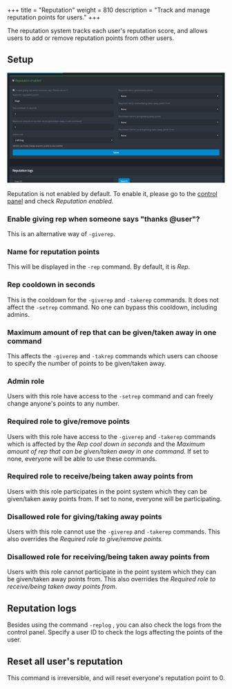 +++
title = "Reputation"
weight = 810
description = "Track and manage reputation points for users."
+++

The reputation system tracks each user's reputation score, and allows users to add or remove reputation points from
other users.

## Setup

![Overview of the Reputation System](overview_reputation.png)

Reputation is not enabled by default. To enable it, please go to the [control panel](https://yagpdb.xyz/manage) and
check _Reputation enabled._

### Enable giving rep when someone says "thanks @user"?

This is an alternative way of `-giverep`.

### Name for reputation points

This will be displayed in the `-rep` command. By default, it is _Rep_.

### Rep cooldown in seconds

This is the cooldown for the `-giverep` and `-takerep` commands. It does not affect the `-setrep` command. No one can
bypass this cooldown, including admins.

### &#x20;Maximum amount of rep that can be given/taken away in one command

This affects the `-giverep` and `-takrep` commands which users can choose to specify the number of points to be
given/taken away.

### Admin role

Users with this role have access to the `-setrep` command and can freely change anyone's points to any number.

### Required role to give/remove points

Users with this role have access to the `-giverep` and `-takerep` commands which is affected by the _Rep cool down in
seconds_ and the _Maximum amount of rep that can be given/taken away in one command_. If set to none, everyone will be
able to use these commands.

### Required role to receive/being taken away points from

Users with this role participates in the point system which they can be given/taken away points from. If set to none,
everyone will be participating.

### Disallowed role for giving/taking away points

Users with this role cannot use the `-giverep` and `-takerep` commands. This also overrides the _Required role to
give/remove points._

### Disallowed role for receiving/being taken away points from

Users with this role cannot participate in the point system which they can be given/taken away points from. This also
overrides the _Required role to receive/being taken away points from_.

## Reputation logs

Besides using the command `-replog` , you can also check the logs from the control panel. Specify a user ID to check the
logs affecting the points of the user.

## Reset all user's reputation

This command is irreversible, and will reset everyone's reputation point to 0.
